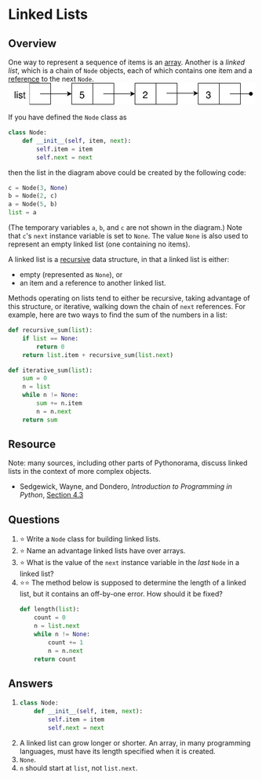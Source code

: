 # Linked Lists
## Overview
One way to represent a sequence of items is an [array](arrays.md). Another is a *linked list*, which is a chain of `Node` objects, each of which contains one item and a [reference](references.md) to the next `Node`.
![list contains a reference to a node. That node contains 5 and a reference to the next node. The second node contains 2 and a reference to the third node. The third node contains 3 and a None reference.](linked_list.svg)

If you have defined the `Node` class as
```python
class Node:
    def __init__(self, item, next):
        self.item = item
        self.next = next
```

then the list in the diagram above could be created by the following code:
```python
c = Node(3, None)
b = Node(2, c)
a = Node(5, b)
list = a
```

(The temporary variables `a`, `b`, and `c` are not shown in the diagram.) Note that `c`'s `next` instance variable is set to `None`. The value `None` is also used to represent an empty linked list (one containing no items).

A linked list is a [recursive](../control_structures/recursion.md) data structure, in that a linked list is either:
- empty (represented as `None`), or
- an item and a reference to another linked list.

Methods operating on lists tend to either be recursive, taking advantage of this structure, or iterative, walking down the chain of `next` references. For example, here are two ways to find the sum of the numbers in a list:
```python
def recursive_sum(list):
    if list == None:
        return 0
    return list.item + recursive_sum(list.next)
```

```python
def iterative_sum(list):
    sum = 0
    n = list
    while n != None:
        sum += n.item
        n = n.next
    return sum
```

## Resource
Note: many sources, including other parts of Pythonorama, discuss linked lists in the context of more complex objects.

- Sedgewick, Wayne, and Dondero, *Introduction to Programming in Python*, [Section 4.3](https://introcs.cs.princeton.edu/python/43stack/)

## Questions
1. :star: Write a `Node` class for building linked lists.
1. :star: Name an advantage linked lists have over arrays.
1. :star: What is the value of the `next` instance variable in the *last* `Node` in a linked list?
1. :star::star: The method below is supposed to determine the length of a linked list, but it contains an off-by-one error. How should it be fixed?
    ```python
    def length(list):
        count = 0
        n = list.next
        while n != None:
            count += 1
            n = n.next
        return count
    ```

## Answers
1.  ```python
    class Node:
        def __init__(self, item, next):
            self.item = item
            self.next = next
    ```
1. A linked list can grow longer or shorter. An array, in many programming languages, must have its length specified when it is created.
1. `None`.
1. `n` should start at `list`, not `list.next`.
